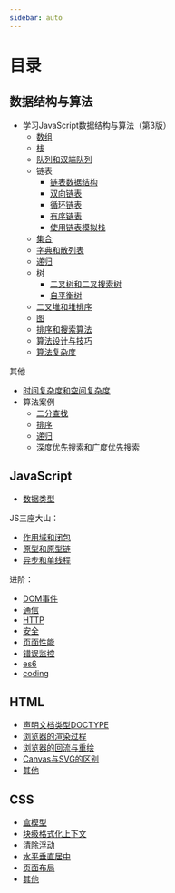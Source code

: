 ```yaml
---
sidebar: auto
---
```


# 目录

## 数据结构与算法

- 学习JavaScript数据结构与算法（第3版）
  - [数组](./data-structures-and-algorithms/array.md)
  - [栈](./data-structures-and-algorithms/stack.md)
  - [队列和双端队列](./data-structures-and-algorithms/queue.md)
  - 链表
    - [链表数据结构](./data-structures-and-algorithms/linked-list.md)
    - [双向链表](./data-structures-and-algorithms/doubly-linked-list.md)
    - [循环链表](./data-structures-and-algorithms/circular-linked-list.md)
    - [有序链表](./data-structures-and-algorithms/sorted-linked-list.md)
    - [使用链表模拟栈](./data-structures-and-algorithms/stack-linked-list.md)
  - [集合](./data-structures-and-algorithms/set.md)
  - [字典和散列表](./data-structures-and-algorithms/dictionary.md)
  - [递归](./data-structures-and-algorithms/recursive.md)
  - 树
    - [二叉树和二叉搜索树](./data-structures-and-algorithms/bst.md)
    - [自平衡树](./data-structures-and-algorithms/bt.md)
  - [二叉堆和堆排序](./data-structures-and-algorithms/minHeap.md)
  - [图](./data-structures-and-algorithms/graph.md)
  - [排序和搜索算法](./data-structures-and-algorithms/sort-and-search.md)
  - [算法设计与技巧](./data-structures-and-algorithms/algorithm-skill.md)
  - [算法复杂度](./data-structures-and-algorithms/algorithm-complexity.md)

其他

- [时间复杂度和空间复杂度](./javascript/algorithm/complexity.md)
- 算法案例
  - [二分查找](./javascript/algorithm/binary-search.md)
  - [排序](./javascript/algorithm/sort.md)
  - [递归](./javascript/algorithm/recursion.md)
  - [深度优先搜索和广度优先搜索](./javascript/algorithm/dfs-bfs.md)

## JavaScript

- [数据类型](./javascript/data-type.md)

JS三座大山：

- [作用域和闭包](./javascript/scope-closure.md)
- [原型和原型链](./javascript/prototype-chain.md)
- [异步和单线程](./javascript/asyn-single-thread.md)

进阶：

- [DOM事件](./javascript/dom.md)
- [通信](./javascript/communications.md)
- [HTTP](./javascript/http.md)
- [安全](./javascript/safe.md)
- [页面性能](./javascript/page-performance.md)
- [错误监控](./javascript/error.md)
- [es6](./javascript/es6.md)
- [coding](./javascript/coding.md)

## HTML

- [声明文档类型DOCTYPE](./html/doctype.md)
- [浏览器的渲染过程](./html/painting.md)
- [浏览器的回流与重绘](./html/reflow-repaint.md)
- [Canvas与SVG的区别](./html/canvas-svg.md)
- [其他](./html/other.md)

## CSS

- [盒模型](./css/box-model.md)
- [块级格式化上下文](./css/bfc.md)
- [清除浮动](./css/clear.md)
- [水平垂直居中](./css/center.md)
- [页面布局](./css/layout.md)
- [其他](./css/other.md)